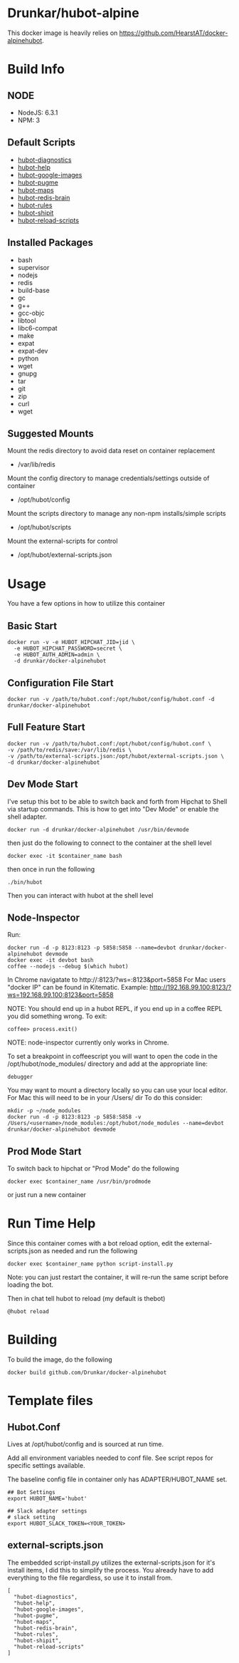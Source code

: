 # Drunkar/hubot-alpine
This docker image is heavily relies on https://github.com/HearstAT/docker-alpinehubot.

# Build Info
## NODE
- NodeJS: 6.3.1
- NPM: 3

## Default Scripts
- [hubot-diagnostics]()
- [hubot-help]()
- [hubot-google-images]()
- [hubot-pugme]()
- [hubot-maps]()
- [hubot-redis-brain](https://github.com/github/hubot-scripts/blob/master/src/scripts/redis-brain.coffee)
- [hubot-rules]()
- [hubot-shipit](https://github.com/github/hubot-scripts/blob/master/src/scripts/shipit.coffee)
- [hubot-reload-scripts](https://github.com/vinta/hubot-reload-scripts)

## Installed Packages
- bash
- supervisor
- nodejs
- redis
- build-base
- gc
- g++
- gcc-objc
- libtool
- libc6-compat
- make
- expat
- expat-dev
- python
- wget
- gnupg
- tar
- git
- zip
- curl
- wget

## Suggested Mounts
Mount the redis directory to avoid data reset on container replacement
- /var/lib/redis

Mount the config directory to manage credentials/settings outside of container
- /opt/hubot/config

Mount the scripts directory to manage any non-npm installs/simple scripts
- /opt/hubot/scripts

Mount the external-scripts for control
- /opt/hubot/external-scripts.json

# Usage
You have a few options in how to utilize this container

## Basic Start

```
docker run -v -e HUBOT_HIPCHAT_JID=jid \
  -e HUBOT_HIPCHAT_PASSWORD=secret \
  -e HUBOT_AUTH_ADMIN=admin \
  -d drunkar/docker-alpinehubot
```

## Configuration File Start

```
docker run -v /path/to/hubot.conf:/opt/hubot/config/hubot.conf -d drunkar/docker-alpinehubot
```

## Full Feature Start

```
docker run -v /path/to/hubot.conf:/opt/hubot/config/hubot.conf \
-v /path/to/redis/save:/var/lib/redis \
-v /path/to/external-scripts.json:/opt/hubot/external-scripts.json \
-d drunkar/docker-alpinehubot
```
## Dev Mode Start
I've setup this bot to be able to switch back and forth from Hipchat to Shell via startup commands. This is how to get into "Dev Mode" or enable the shell adapter.
```
docker run -d drunkar/docker-alpinehubot /usr/bin/devmode
```
then just do the following to connect to the container at the shell level
```
docker exec -it $container_name bash
```
then once in run the following
```
./bin/hubot
```
Then you can interact with hubot at the shell level

## Node-Inspector

Run:

    docker run -d -p 8123:8123 -p 5858:5858 --name=devbot drunkar/docker-alpinehubot devmode
    docker exec -it devbot bash
    coffee --nodejs --debug $(which hubot)

In Chrome navigatate to http://<docker IP>:8123/?ws=<docker IP>:8123&port=5858
For Mac users "docker IP" can be found in Kitematic.
Example: http://192.168.99.100:8123/?ws=192.168.99.100:8123&port=5858

NOTE: You should end up in a hubot REPL, if you end up in a coffee REPL you did something wrong.  To exit:

    coffee> process.exit()

NOTE: node-inspector currently only works in Chrome.

To set a breakpoint in coffeescript you will want to open the code in the /opt/hubot/node_modules/ directory and add at the appropriate line:

    debugger

You may want to mount a directory locally so you can use your local editor.  For Mac this will need to be in your /Users/<username> dir  To do this consider:

    mkdir -p ~/node_modules
    docker run -d -p 8123:8123 -p 5858:5858 -v /Users/<username>/node_modules:/opt/hubot/node_modules --name=devbot drunkar/docker-alpinehubot devmode

## Prod Mode Start
To switch back to hipchat or "Prod Mode" do the following
```
docker exec $container_name /usr/bin/prodmode
```
or just run a new container

# Run Time Help
Since this container comes with a bot reload option, edit the external-scripts.json as needed and run the following

```
docker exec $container_name python script-install.py
```
Note: you can just restart the container, it will re-run the same script before loading the bot.

Then in chat tell hubot to reload (my default is thebot)

```
@hubot reload
```

# Building
To build the image, do the following

```
docker build github.com/Drunkar/docker-alpinehubot
```


# Template files
## Hubot.Conf
Lives at /opt/hubot/config and is sourced at run time.

Add all environment variables needed to conf file. See script repos for specific settings available.

The baseline config file in container only has ADAPTER/HUBOT_NAME set.

```
## Bot Settings
export HUBOT_NAME='hubot'

## Slack adapter settings
# slack setting
export HUBOT_SLACK_TOKEN=<YOUR_TOKEN>
```

## external-scripts.json
The embedded script-install.py utilizes the external-scripts.json for it's install items, I did this to simplify the process. You already have to add everything to the file regardless, so use it to install from.

```
[
  "hubot-diagnostics",
  "hubot-help",
  "hubot-google-images",
  "hubot-pugme",
  "hubot-maps",
  "hubot-redis-brain",
  "hubot-rules",
  "hubot-shipit",
  "hubot-reload-scripts"
]
```
